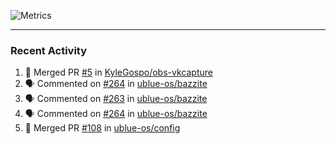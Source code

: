 ![Metrics](https://metrics.lecoq.io/KyleGospo?template=classic&base=header%2C%20activity%2C%20community%2C%20repositories%2C%20metadata&base.indepth=false&base.hireable=false&base.skip=false&config.timezone=America%2FLos_Angeles)

---
### Recent Activity
<!--START_SECTION:activity-->
1. 🎉 Merged PR [#5](https://github.com/KyleGospo/obs-vkcapture/pull/5) in [KyleGospo/obs-vkcapture](https://github.com/KyleGospo/obs-vkcapture)
2. 🗣 Commented on [#264](https://github.com/ublue-os/bazzite/issues/264#issuecomment-1707288824) in [ublue-os/bazzite](https://github.com/ublue-os/bazzite)
3. 🗣 Commented on [#263](https://github.com/ublue-os/bazzite/issues/263#issuecomment-1707067709) in [ublue-os/bazzite](https://github.com/ublue-os/bazzite)
4. 🗣 Commented on [#264](https://github.com/ublue-os/bazzite/issues/264#issuecomment-1707066954) in [ublue-os/bazzite](https://github.com/ublue-os/bazzite)
5. 🎉 Merged PR [#108](https://github.com/ublue-os/config/pull/108) in [ublue-os/config](https://github.com/ublue-os/config)
<!--END_SECTION:activity-->
